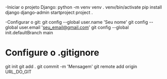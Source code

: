 -Iniciar o projeto Django:
python -m venv venv
. venv/bin/activate
pip install django
django-admin startproject project .

-Configurar o git:
git config --global user.name 'Seu nome'
git config --global user.email 'seu_email@gmail.com'
git config --global init.defaultBranch main
# Configure o .gitignore
git init
git add .
git commit -m 'Mensagem'
git remote add origin URL_DO_GIT